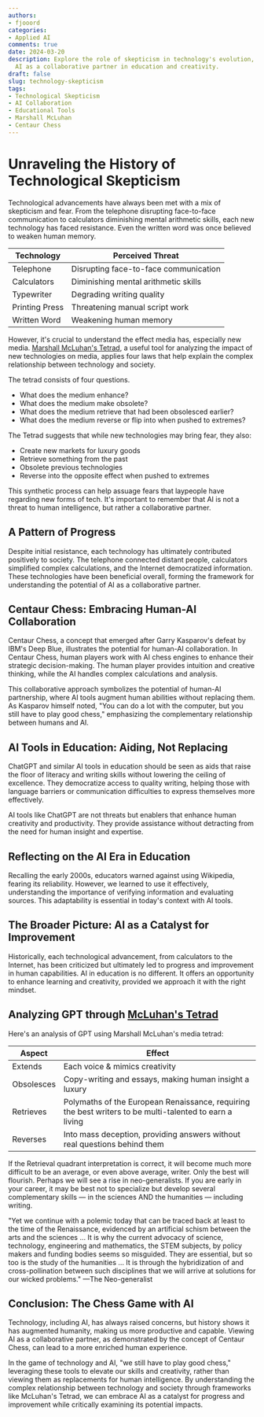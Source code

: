 ```yaml
---
authors:
- fjooord
categories:
- Applied AI
comments: true
date: 2024-03-20
description: Explore the role of skepticism in technology's evolution, highlighting
  AI as a collaborative partner in education and creativity.
draft: false
slug: technology-skepticism
tags:
- Technological Skepticism
- AI Collaboration
- Educational Tools
- Marshall McLuhan
- Centaur Chess
---
```


# Unraveling the History of Technological Skepticism

Technological advancements have always been met with a mix of skepticism and fear. From the telephone disrupting face-to-face communication to calculators diminishing mental arithmetic skills, each new technology has faced resistance. Even the written word was once believed to weaken human memory.

| Technology   | Perceived Threat                           |
|--------------|-------------------------------------------|
| Telephone    | Disrupting face-to-face communication     |
| Calculators  | Diminishing mental arithmetic skills      |
| Typewriter   | Degrading writing quality                 |
| Printing Press | Threatening manual script work           |
| Written Word | Weakening human memory                    |

<!-- more -->

However, it's crucial to understand the effect media has, especially new media. [Marshall McLuhan's Tetrad](https://en.wikipedia.org/wiki/Tetrad_of_media_effects), a useful tool for analyzing the impact of new technologies on media, applies four laws that help explain the complex relationship between technology and society.

The tetrad consists of four questions.

* What does the medium enhance?
* What does the medium make obsolete?
* What does the medium retrieve that had been obsolesced earlier?
* What does the medium reverse or flip into when pushed to extremes?

The Tetrad suggests that while new technologies may bring fear, they also:

* Create new markets for luxury goods
* Retrieve something from the past
* Obsolete previous technologies
* Reverse into the opposite effect when pushed to extremes

This synthetic process can help assuage fears that laypeople have regarding new forms of tech. It's important to remember that AI is not a threat to human intelligence, but rather a collaborative partner.

## A Pattern of Progress

Despite initial resistance, each technology has ultimately contributed positively to society. The telephone connected distant people, calculators simplified complex calculations, and the Internet democratized information. These technologies have been beneficial overall, forming the framework for understanding the potential of AI as a collaborative partner.

## Centaur Chess: Embracing Human-AI Collaboration

Centaur Chess, a concept that emerged after Garry Kasparov's defeat by IBM's Deep Blue, illustrates the potential for human-AI collaboration. In Centaur Chess, human players work with AI chess engines to enhance their strategic decision-making. The human player provides intuition and creative thinking, while the AI handles complex calculations and analysis.

This collaborative approach symbolizes the potential of human-AI partnership, where AI tools augment human abilities without replacing them. As Kasparov himself noted, "You can do a lot with the computer, but you still have to play good chess," emphasizing the complementary relationship between humans and AI.

## AI Tools in Education: Aiding, Not Replacing

ChatGPT and similar AI tools in education should be seen as aids that raise the floor of literacy and writing skills without lowering the ceiling of excellence. They democratize access to quality writing, helping those with language barriers or communication difficulties to express themselves more effectively.

AI tools like ChatGPT are not threats but enablers that enhance human creativity and productivity. They provide assistance without detracting from the need for human insight and expertise.

## Reflecting on the AI Era in Education

Recalling the early 2000s, educators warned against using Wikipedia, fearing its reliability. However, we learned to use it effectively, understanding the importance of verifying information and evaluating sources. This adaptability is essential in today's context with AI tools.

## The Broader Picture: AI as a Catalyst for Improvement

Historically, each technological advancement, from calculators to the Internet, has been criticized but ultimately led to progress and improvement in human capabilities. AI in education is no different. It offers an opportunity to enhance learning and creativity, provided we approach it with the right mindset.

## Analyzing GPT through [McLuhan's Tetrad](https://en.wikipedia.org/wiki/Tetrad_of_media_effects)

Here's an analysis of GPT using Marshall McLuhan's media tetrad:

| Aspect    | Effect                                                                                                     |
|-----------|-----------------------------------------------------------------------------------------------------------|
| Extends   | Each voice & mimics creativity                                                                            |
| Obsolesces| Copy-writing and essays, making human insight a luxury                                                    |
| Retrieves | Polymaths of the European Renaissance, requiring the best writers to be multi-talented to earn a living |
| Reverses  | Into mass deception, providing answers without real questions behind them                                 |

If the Retrieval quadrant interpretation is correct, it will become much more difficult to be an average, or even above average, writer. Only the best will flourish. Perhaps we will see a rise in neo-generalists. If you are early in your career, it may be best not to specialize but develop several complementary skills — in the sciences AND the humanities — including writing.

"Yet we continue with a polemic today that can be traced back at least to the time of the Renaissance, evidenced by an artificial schism between the arts and the sciences … It is why the current advocacy of science, technology, engineering and mathematics, the STEM subjects, by policy makers and funding bodies seems so misguided. They are essential, but so too is the study of the humanities … It is through the hybridization of and cross-pollination between such disciplines that we will arrive at solutions for our wicked problems." —The Neo-generalist

## Conclusion: The Chess Game with AI

Technology, including AI, has always raised concerns, but history shows it has augmented humanity, making us more productive and capable. Viewing AI as a collaborative partner, as demonstrated by the concept of Centaur Chess, can lead to a more enriched human experience.

In the game of technology and AI, "we still have to play good chess," leveraging these tools to elevate our skills and creativity, rather than viewing them as replacements for human intelligence. By understanding the complex relationship between technology and society through frameworks like McLuhan's Tetrad, we can embrace AI as a catalyst for progress and improvement while critically examining its potential impacts.